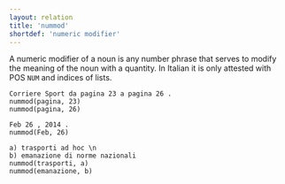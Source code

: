 ```yaml
---
layout: relation
title: 'nummod'
shortdef: 'numeric modifier'
---
```


A numeric modifier of a noun is any number phrase that serves to modify the meaning of the noun with a quantity. 
In Italian it is only attested with POS <code>NUM</code> and indices of lists.

~~~ sdparse
Corriere Sport da pagina 23 a pagina 26 .
nummod(pagina, 23)
nummod(pagina, 26)
~~~
~~~ sdparse
Feb 26 , 2014 .
nummod(Feb, 26)
~~~
~~~ sdparse
a) trasporti ad hoc \n
b) emanazione di norme nazionali
nummod(trasporti, a)
nummod(emanazione, b)
~~~
